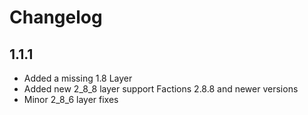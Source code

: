 # Changelog

## 1.1.1

* Added a missing 1.8 Layer
* Added new 2_8_8 layer support Factions 2.8.8 and newer versions
* Minor 2_8_6 layer fixes
